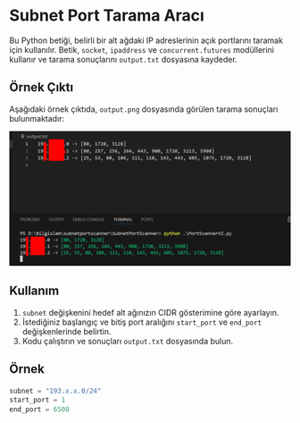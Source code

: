 # Subnet Port Tarama Aracı

Bu Python betiği, belirli bir alt ağdaki IP adreslerinin açık portlarını taramak için kullanılır. Betik, `socket`, `ipaddress` ve `concurrent.futures` modüllerini kullanır ve tarama sonuçlarını `output.txt` dosyasına kaydeder.

## Örnek Çıktı

Aşağıdaki örnek çıktıda, `output.png` dosyasında görülen tarama sonuçları bulunmaktadır:

![Örnek Çıktı](img/output.png)

## Kullanım

1. `subnet` değişkenini hedef alt ağınızın CIDR gösterimine göre ayarlayın.
2. İstediğiniz başlangıç ve bitiş port aralığını `start_port` ve `end_port` değişkenlerinde belirtin.
3. Kodu çalıştırın ve sonuçları `output.txt` dosyasında bulun.

## Örnek

```python
subnet = "193.x.x.0/24"
start_port = 1
end_port = 6500

